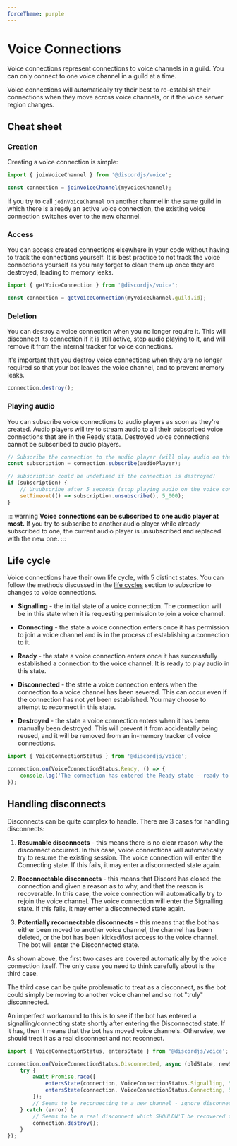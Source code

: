 ```yaml
---
forceTheme: purple
---
```


# Voice Connections

Voice connections represent connections to voice channels in a guild. You can only connect to one voice channel in a guild at a time.

Voice connections will automatically try their best to re-establish their connections when they move across voice channels, or if the voice server region changes.

## Cheat sheet

### Creation

Creating a voice connection is simple:

```ts
import { joinVoiceChannel } from '@discordjs/voice';

const connection = joinVoiceChannel(myVoiceChannel);
```

If you try to call `joinVoiceChannel` on another channel in the same guild in which there is already an active voice connection, the existing voice connection switches over to the new channel.

### Access

You can access created connections elsewhere in your code without having to track the connections yourself. It is best practice to not track the voice connections yourself as you may forget to clean them up once they are destroyed, leading to memory leaks.

```ts
import { getVoiceConnection } from '@discordjs/voice';

const connection = getVoiceConnection(myVoiceChannel.guild.id);
```

### Deletion

You can destroy a voice connection when you no longer require it. This will disconnect its connection if it is still active, stop audio playing to it, and will remove it from the internal tracker for voice connections.

It's important that you destroy voice connections when they are no longer required so that your bot leaves the voice channel, and to prevent memory leaks.

```ts
connection.destroy();
```

### Playing audio

You can subscribe voice connections to audio players as soon as they're created. Audio players will try to stream audio to all their subscribed voice connections that are in the Ready state. Destroyed voice connections cannot be subscribed to audio players.

```ts
// Subscribe the connection to the audio player (will play audio on the voice connection)
const subscription = connection.subscribe(audioPlayer);

// subscription could be undefined if the connection is destroyed!
if (subscription) {
	// Unsubscribe after 5 seconds (stop playing audio on the voice connection)
	setTimeout(() => subscription.unsubscribe(), 5_000);
}
```

::: warning
**Voice connections can be subscribed to one audio player at most.** If you try to subscribe to another audio player while already subscribed to one, the current audio player is unsubscribed and replaced with the new one.
:::

## Life cycle

Voice connections have their own life cycle, with 5 distinct states. You can follow the methods discussed in the [life cycles](./life-cycles) section to subscribe to changes to voice connections.

- **Signalling** - the initial state of a voice connection. The connection will be in this state when it is requesting permission to join a voice channel.

- **Connecting** - the state a voice connection enters once it has permission to join a voice channel and is in the process of establishing a connection to it.

- **Ready** - the state a voice connection enters once it has successfully established a connection to the voice channel. It is ready to play audio in this state.

- **Disconnected** - the state a voice connection enters when the connection to a voice channel has been severed. This can occur even if the connection has not yet been established. You may choose to attempt to reconnect in this state.

- **Destroyed** - the state a voice connection enters when it has been manually been destroyed. This will prevent it from accidentally being reused, and it will be removed from an in-memory tracker of voice connections.

```ts
import { VoiceConnectionStatus } from '@discordjs/voice';

connection.on(VoiceConnectionStatus.Ready, () => {
	console.log('The connection has entered the Ready state - ready to play audio!');
});
```

## Handling disconnects

Disconnects can be quite complex to handle. There are 3 cases for handling disconnects:

1. **Resumable disconnects** - this means there is no clear reason why the disconnect occurred. In this case, voice connections will automatically try to resume the existing session. The voice connection will enter the Connecting state. If this fails, it may enter a disconnected state again.

2. **Reconnectable disconnects** - this means that Discord has closed the connection and given a reason as to why, and that the reason is recoverable. In this case, the voice connection will automatically try to rejoin the voice channel. The voice connection will enter the Signalling state. If this fails, it may enter a disconnected state again.

3. **Potentially reconnectable disconnects** - this means that the bot has either been moved to another voice channel, the channel has been deleted, or the bot has been kicked/lost access to the voice channel. The bot will enter the Disconnected state.

As shown above, the first two cases are covered automatically by the voice connection itself. The only case you need to think carefully about is the third case.

The third case can be quite problematic to treat as a disconnect, as the bot could simply be moving to another voice channel and so not "truly" disconnected.

An imperfect workaround to this is to see if the bot has entered a signalling/connecting state shortly after entering the Disconnected state. If it has, then it means that the bot has moved voice channels. Otherwise, we should treat it as a real disconnect and not reconnect.

```ts
import { VoiceConnectionStatus, entersState } from '@discordjs/voice';

connection.on(VoiceConnectionStatus.Disconnected, async (oldState, newState) => {
	try {
		await Promise.race([
			entersState(connection, VoiceConnectionStatus.Signalling, 5_000),
			entersState(connection, VoiceConnectionStatus.Connecting, 5_000)
		]);
		// Seems to be reconnecting to a new channel - ignore disconnect
	} catch (error) {
		// Seems to be a real disconnect which SHOULDN'T be recovered from
		connection.destroy();
	}
});
```
